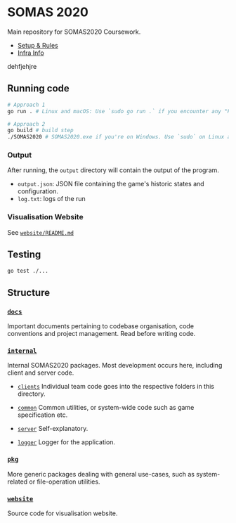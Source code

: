 # SOMAS 2020

Main repository for SOMAS2020 Coursework.

- [Setup & Rules](./docs/SETUP.md)
- [Infra Info](./docs/INFRA.md)


 dehfjehjre
## Running code
```bash
# Approach 1
go run . # Linux and macOS: Use `sudo go run .` if you encounter any "Permission denied" errors.

# Approach 2
go build # build step
./SOMAS2020 # SOMAS2020.exe if you're on Windows. Use `sudo` on Linux and macOS as Approach 1 if required.
```

### Output
After running, the `output` directory will contain the output of the program.
- `output.json`: JSON file containing the game's historic states and configuration.
- `log.txt`: logs of the run

### Visualisation Website
See [`website/README.md`](website/README.md)

## Testing
```bash
go test ./...
```

## Structure

### [`docs`](docs)
Important documents pertaining to codebase organisation, code conventions and project management. Read before writing code.

### [`internal`](internal)
Internal SOMAS2020 packages. Most development occurs here, including client and server code.

- [`clients`](internal/clients)
Individual team code goes into the respective folders in this directory.

- [`common`](internal/common)
Common utilities, or system-wide code such as game specification etc.

- [`server`](internal/server)
Self-explanatory.

- [`logger`](internal/logger)
Logger for the application.

### [`pkg`](pkg)
More generic packages dealing with general use-cases, such as system-related or file-operation utilities.

### [`website`](website)
Source code for visualisation website.
